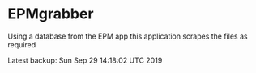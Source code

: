 # EPMgrabber
Using a database from the EPM app this application scrapes the files as required


Latest backup: Sun Sep 29 14:18:02 UTC 2019

